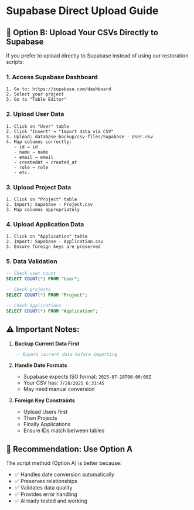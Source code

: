 # Supabase Direct Upload Guide

## 🚀 Option B: Upload Your CSVs Directly to Supabase

If you prefer to upload directly to Supabase instead of using our restoration scripts:

### 1. **Access Supabase Dashboard**
```
1. Go to: https://supabase.com/dashboard
2. Select your project
3. Go to "Table Editor"
```

### 2. **Upload User Data**
```
1. Click on "User" table
2. Click "Insert" → "Import data via CSV"
3. Upload: database-backup/csv-files/Supabase - User.csv
4. Map columns correctly:
   - id → id
   - name → name  
   - email → email
   - createdAt → created_at
   - role → role
   - etc.
```

### 3. **Upload Project Data**
```
1. Click on "Project" table
2. Import: Supabase - Project.csv
3. Map columns appropriately
```

### 4. **Upload Application Data**
```
1. Click on "Application" table  
2. Import: Supabase - Application.csv
3. Ensure foreign keys are preserved
```

### 5. **Data Validation**
```sql
-- Check user count
SELECT COUNT(*) FROM "User";

-- Check projects
SELECT COUNT(*) FROM "Project";

-- Check applications
SELECT COUNT(*) FROM "Application";
```

## ⚠️ **Important Notes:**

1. **Backup Current Data First**
   ```sql
   -- Export current data before importing
   ```

2. **Handle Date Formats**
   - Supabase expects ISO format: `2025-07-28T00:00:00Z`
   - Your CSV has: `7/28/2025 6:33:45`
   - May need manual conversion

3. **Foreign Key Constraints**
   - Upload Users first
   - Then Projects  
   - Finally Applications
   - Ensure IDs match between tables

## 🎯 **Recommendation: Use Option A**

The script method (Option A) is better because:
- ✅ Handles date conversion automatically
- ✅ Preserves relationships
- ✅ Validates data quality
- ✅ Provides error handling
- ✅ Already tested and working 